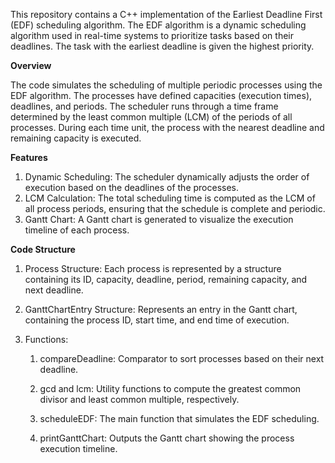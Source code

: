 This repository contains a C++ implementation of the Earliest Deadline First (EDF) scheduling algorithm. The EDF algorithm is a dynamic scheduling algorithm used in real-time systems to prioritize tasks based on their deadlines. The task with the earliest deadline is given the highest priority.

**Overview**

The code simulates the scheduling of multiple periodic processes using the EDF algorithm. The processes have defined capacities (execution times), deadlines, and periods. The scheduler runs through a time frame determined by the least common multiple (LCM) of the periods of all processes. During each time unit, the process with the nearest deadline and remaining capacity is executed.

**Features**
1. Dynamic Scheduling: The scheduler dynamically adjusts the order of execution based on the deadlines of the processes.
2. LCM Calculation: The total scheduling time is computed as the LCM of all process periods, ensuring that the schedule is complete and periodic.
3. Gantt Chart: A Gantt chart is generated to visualize the execution timeline of each process.
   
**Code Structure**
1. Process Structure: Each process is represented by a structure containing its ID, capacity, deadline, period, remaining capacity, and next deadline.
2. GanttChartEntry Structure: Represents an entry in the Gantt chart, containing the process ID, start time, and end time of execution.
3. Functions:
   
    1) compareDeadline: Comparator to sort processes based on their next deadline.
  
    2) gcd and lcm: Utility functions to compute the greatest common divisor and least common multiple, respectively.
  
    3) scheduleEDF: The main function that simulates the EDF scheduling.
  
    4) printGanttChart: Outputs the Gantt chart showing the process execution timeline.
